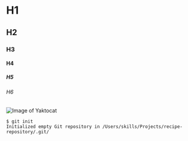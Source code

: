 # H1
## H2
### H3
#### H4
##### H5
###### H6


![Image of Yaktocat](https://octodex.github.com/images/yaktocat.png)


```
$ git init
Initialized empty Git repository in /Users/skills/Projects/recipe-repository/.git/
```
